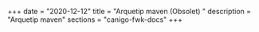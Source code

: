 +++
date        = "2020-12-12"
title       = "Arquetip maven (Obsolet) "
description = "Arquetip maven"
sections    = "canigo-fwk-docs"
+++